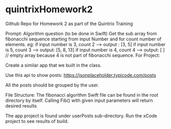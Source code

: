 # quintrixHomework2

Github Repo for Homework 2 as part of the Quintrix Training

Prompt: 
Algorithm question (to be done in Swift)
Get the sub array from fibonacchi sequence starting from input Number and for count number of elements.
eg: if input number is 3, count 2 --> output : [3, 5]
      if input number is 5, count 3 --> output: [5, 8, 13]
      if input number is 4, count 4 --> output: [ ] // empty array because 4 is not part of fibonacchi sequence. 
For Project:
 
Create a similar app that we built in the class. 

Use this api to show posts: https://jsonplaceholder.typicode.com/posts

All the posts should be grouped by the user.

File Structure:
The fibonacci algorithm Swift file can be found in the root directory by itself. Calling Fib() with given input parameters will return desired results

The app project is found under userPosts sub-directory. Run the xCode project to see results of build.
